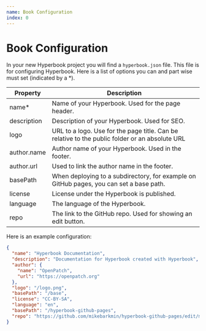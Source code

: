 ```yaml
---
name: Book Configuration
index: 0
---
```


# Book Configuration

In your new Hyperbook project you will find a `hyperbook.json` file.
This file is for configuring Hyperbook. Here is a list of options you
can and part wise must set (indicated by a \*).

| Property    | Description                                                                                    |
| ----------- | ---------------------------------------------------------------------------------------------- |
| name\*      | Name of your Hyperbook. Used for the page header.                                              |
| description | Description of your Hyperbook. Used for SEO.                                                   |
| logo        | URL to a logo. Use for the page title. Can be relative to the public folder or an absolute URL |
| author.name | Author name of your Hyperbook. Used in the footer.                                             |
| author.url  | Used to link the author name in the footer.                                                    |
| basePath    | When deploying to a subdirectory, for example on GitHub pages, you can set a base path.        |
| license     | License under the Hyperbook is published.                                                      |
| language    | The language of the Hyperbook.                                                                 |
| repo        | The link to the GitHub repo. Used for showing an edit button.                                  |

Here is an example configuration:

```json
{
  "name": "Hyperbook Documentation",
  "description": "Documentation for Hyperbook created with Hyperbook",
  "author": {
    "name": "OpenPatch",
    "url": "https://openpatch.org"
  },
  "logo": "/logo.png",
  "basePath": "/base",
  "license": "CC-BY-SA",
  "language": "en",
  "basePath": "/hyperbook-github-pages",
  "repo": "https://github.com/mikebarkmin/hyperbook-github-pages/edit/main"
}
```
